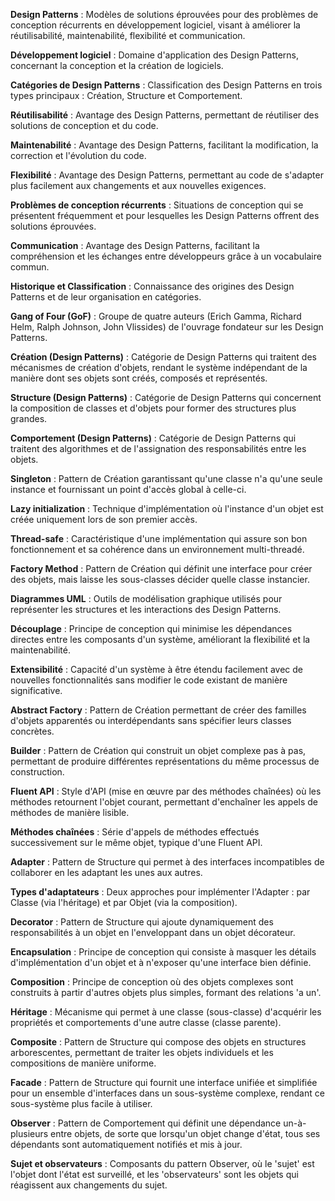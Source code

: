 **Design Patterns** : Modèles de solutions éprouvées pour des problèmes de conception récurrents en développement logiciel, visant à améliorer la réutilisabilité, maintenabilité, flexibilité et communication.

**Développement logiciel** : Domaine d'application des Design Patterns, concernant la conception et la création de logiciels.

**Catégories de Design Patterns** : Classification des Design Patterns en trois types principaux : Création, Structure et Comportement.

**Réutilisabilité** : Avantage des Design Patterns, permettant de réutiliser des solutions de conception et du code.

**Maintenabilité** : Avantage des Design Patterns, facilitant la modification, la correction et l'évolution du code.

**Flexibilité** : Avantage des Design Patterns, permettant au code de s'adapter plus facilement aux changements et aux nouvelles exigences.

**Problèmes de conception récurrents** : Situations de conception qui se présentent fréquemment et pour lesquelles les Design Patterns offrent des solutions éprouvées.

**Communication** : Avantage des Design Patterns, facilitant la compréhension et les échanges entre développeurs grâce à un vocabulaire commun.

**Historique et Classification** : Connaissance des origines des Design Patterns et de leur organisation en catégories.

**Gang of Four (GoF)** : Groupe de quatre auteurs (Erich Gamma, Richard Helm, Ralph Johnson, John Vlissides) de l'ouvrage fondateur sur les Design Patterns.

**Création (Design Patterns)** : Catégorie de Design Patterns qui traitent des mécanismes de création d'objets, rendant le système indépendant de la manière dont ses objets sont créés, composés et représentés.

**Structure (Design Patterns)** : Catégorie de Design Patterns qui concernent la composition de classes et d'objets pour former des structures plus grandes.

**Comportement (Design Patterns)** : Catégorie de Design Patterns qui traitent des algorithmes et de l'assignation des responsabilités entre les objets.

**Singleton** : Pattern de Création garantissant qu'une classe n'a qu'une seule instance et fournissant un point d'accès global à celle-ci.

**Lazy initialization** : Technique d'implémentation où l'instance d'un objet est créée uniquement lors de son premier accès.

**Thread-safe** : Caractéristique d'une implémentation qui assure son bon fonctionnement et sa cohérence dans un environnement multi-threadé.

**Factory Method** : Pattern de Création qui définit une interface pour créer des objets, mais laisse les sous-classes décider quelle classe instancier.

**Diagrammes UML** : Outils de modélisation graphique utilisés pour représenter les structures et les interactions des Design Patterns.

**Découplage** : Principe de conception qui minimise les dépendances directes entre les composants d'un système, améliorant la flexibilité et la maintenabilité.

**Extensibilité** : Capacité d'un système à être étendu facilement avec de nouvelles fonctionnalités sans modifier le code existant de manière significative.

**Abstract Factory** : Pattern de Création permettant de créer des familles d'objets apparentés ou interdépendants sans spécifier leurs classes concrètes.

**Builder** : Pattern de Création qui construit un objet complexe pas à pas, permettant de produire différentes représentations du même processus de construction.

**Fluent API** : Style d'API (mise en œuvre par des méthodes chaînées) où les méthodes retournent l'objet courant, permettant d'enchaîner les appels de méthodes de manière lisible.

**Méthodes chaînées** : Série d'appels de méthodes effectués successivement sur le même objet, typique d'une Fluent API.

**Adapter** : Pattern de Structure qui permet à des interfaces incompatibles de collaborer en les adaptant les unes aux autres.

**Types d'adaptateurs** : Deux approches pour implémenter l'Adapter : par Classe (via l'héritage) et par Objet (via la composition).

**Decorator** : Pattern de Structure qui ajoute dynamiquement des responsabilités à un objet en l'enveloppant dans un objet décorateur.

**Encapsulation** : Principe de conception qui consiste à masquer les détails d'implémentation d'un objet et à n'exposer qu'une interface bien définie.

**Composition** : Principe de conception où des objets complexes sont construits à partir d'autres objets plus simples, formant des relations 'a un'.

**Héritage** : Mécanisme qui permet à une classe (sous-classe) d'acquérir les propriétés et comportements d'une autre classe (classe parente).

**Composite** : Pattern de Structure qui compose des objets en structures arborescentes, permettant de traiter les objets individuels et les compositions de manière uniforme.

**Facade** : Pattern de Structure qui fournit une interface unifiée et simplifiée pour un ensemble d'interfaces dans un sous-système complexe, rendant ce sous-système plus facile à utiliser.

**Observer** : Pattern de Comportement qui définit une dépendance un-à-plusieurs entre objets, de sorte que lorsqu'un objet change d'état, tous ses dépendants sont automatiquement notifiés et mis à jour.

**Sujet et observateurs** : Composants du pattern Observer, où le 'sujet' est l'objet dont l'état est surveillé, et les 'observateurs' sont les objets qui réagissent aux changements du sujet.

